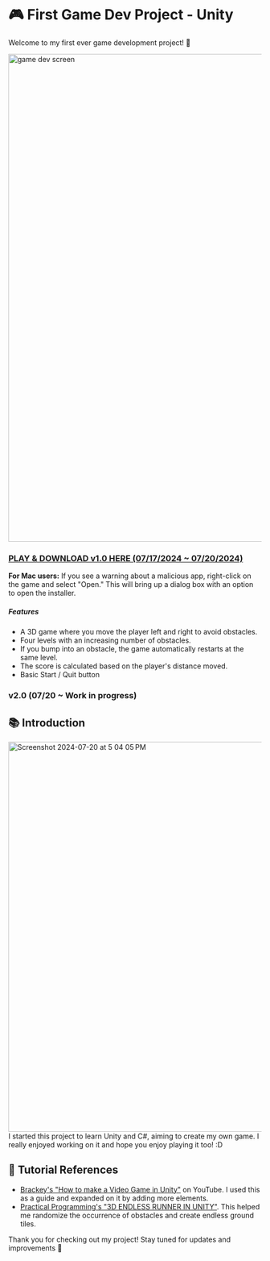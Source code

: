# 🎮 First Game Dev Project - Unity

Welcome to my first ever game development project! 🚀


<img width="968" alt="game dev screen" src="https://github.com/user-attachments/assets/f7a6cc62-992c-4176-ae9c-c7672275a85d">

### [PLAY & DOWNLOAD v1.0 HERE (07/17/2024 ~ 07/20/2024)](https://ddanakim0304.itch.io/firstgame)
**For Mac users:** If you see a warning about a malicious app, right-click on the game and select "Open." This will bring up a dialog box with an option to open the installer.

##### Features
- A 3D game where you move the player left and right to avoid obstacles.
- Four levels with an increasing number of obstacles.
- If you bump into an obstacle, the game automatically restarts at the same level.
- The score is calculated based on the player's distance moved.
- Basic Start / Quit button

### v2.0 (07/20 ~ Work in progress)

## 📚 Introduction


<img width="774" alt="Screenshot 2024-07-20 at 5 04 05 PM" src="https://github.com/user-attachments/assets/3f9f898b-f503-4099-8798-1f38274bdd19">
I started this project to learn Unity and C#, aiming to create my own game. I really enjoyed working on it and hope you enjoy playing it too! :D

## 🔗 Tutorial References
- [Brackey's "How to make a Video Game in Unity"](https://www.youtube.com/watch?v=IlKaB1etrik) on YouTube. I used this as a guide and expanded on it by adding more elements.
- [Practical Programming's "3D ENDLESS RUNNER IN UNITY"](https://www.youtube.com/watch?v=XUVtQwKbZ-c). This helped me randomize the occurrence of obstacles and create endless ground tiles.

Thank you for checking out my project! Stay tuned for updates and improvements 🐋

